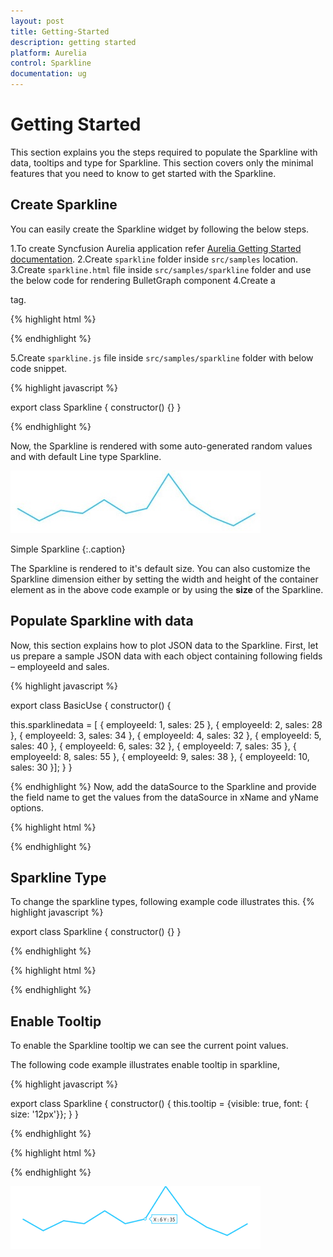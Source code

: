 ```yaml
---
layout: post
title: Getting-Started
description: getting started
platform: Aurelia
control: Sparkline
documentation: ug
---
```

# Getting Started

This section explains you the steps required to populate the Sparkline with data, tooltips and type for Sparkline. This section covers only the minimal features that you need to know to get started with the Sparkline.



## Create Sparkline

You can easily create the Sparkline widget by following  the below steps.

1.To create Syncfusion Aurelia application refer [Aurelia Getting Started documentation](https://help.syncfusion.com/aurelia/overview#getting-started "").
2.Create `sparkline` folder inside `src/samples` location.
3.Create `sparkline.html` file inside  `src/samples/sparkline` folder and use the below code for rendering BulletGraph component 
4.Create a <div> tag.
	
{% highlight html %}

<!DOCTYPE html>
<body>
<template>
<div>
     <ej-sparkline id="sparkline">
        </ej-sparkline>
        </div>
</template>
</body>
</html>

{% endhighlight %}

5.Create `sparkline.js` file inside `src/samples/sparkline` folder with below code snippet.

{% highlight javascript %}

export class Sparkline {
    constructor() {}
    }

{% endhighlight %}


Now, the Sparkline is rendered with some auto-generated random values and with default Line type Sparkline.

![](Getting-Started_images/Getting-Started_img1.jpg)

Simple Sparkline
{:.caption}

 The Sparkline is rendered to it's default size. You can also customize the Sparkline dimension either by setting the width and height of the container element as in the above code example or by using the **size** of the Sparkline.


## Populate Sparkline with data

Now, this section explains how to plot JSON data to the Sparkline. First, let us prepare a sample JSON data with each object containing following fields – employeeId and sales.

{% highlight javascript %}

export class BasicUse {
constructor() {

this.sparklinedata = [
{ employeeId: 1, sales: 25 },
{ employeeId: 2, sales: 28 },
{ employeeId: 3, sales: 34 },
{ employeeId: 4, sales: 32 },
{ employeeId: 5, sales: 40 },
{ employeeId: 6, sales: 32 },
{ employeeId: 7, sales: 35 },
{ employeeId: 8, sales: 55 },
{ employeeId: 9, sales: 38 },
{ employeeId: 10, sales: 30 }];
}
}

{% endhighlight %}
Now, add the dataSource to the Sparkline and provide the field name to get the values from the dataSource in xName and yName options.


{% highlight html %}

<!DOCTYPE html>
<body>
<template>
<div>
     <ej-sparkline id="sparkline" e-data-source.bind="sparklinedata" e-x-name="employeeId" e-y-name="sales">
        </ej-sparkline>
        </div>
</template>
</body>
</html>

{% endhighlight %}


## Sparkline Type 

 To change the sparkline types, following example code illustrates this.
{% highlight javascript %}

export class Sparkline {
    constructor() {}
    }

{% endhighlight %}

{% highlight html %}

<!DOCTYPE html>
<body>
<template>
<div>
     <ej-sparkline id="sparkline" e-data-source.bind="sparklinedata" e-x-name="employeeId" e-y-name="sales">
        </ej-sparkline>
        </div>
</template>
</body>
</html>

{% endhighlight %}

## Enable Tooltip

To enable the Sparkline tooltip we can see the current point values.

The following code example illustrates enable tooltip in sparkline,

{% highlight javascript %}

export class Sparkline {
    constructor() {
           this.tooltip = {visible: true, font: { size: '12px'}};
    }
    }

{% endhighlight %}

{% highlight html %}

<!DOCTYPE html>
<body>
<template>
<div>
     <ej-sparkline id="sparkline" e-tooltip.bind="tooltip">
        </ej-sparkline>
        </div>
</template>
</body>
</html>

{% endhighlight %}

![](Getting-Started_images/Getting-Started_img2.png)

